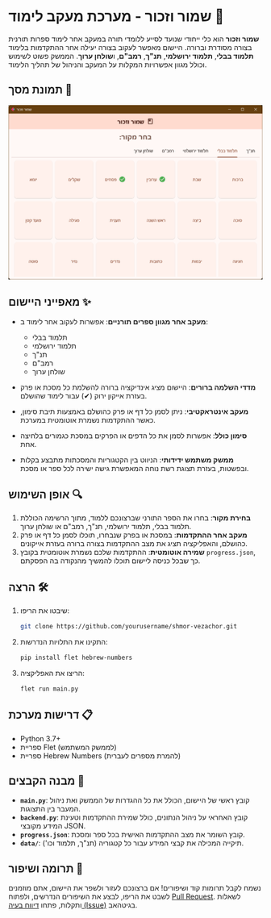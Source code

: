 # שמור וזכור - מערכת מעקב לימוד 📖

**שמור וזכור** הוא כלי ייחודי שנועד לסייע ללומדי תורה במעקב אחר לימוד ספרות תורנית בצורה מסודרת וברורה. היישום מאפשר לעקוב בצורה יעילה אחר ההתקדמות בלימוד **תלמוד בבלי**, **תלמוד ירושלמי**, **תנ"ך**, **רמב"ם**, ו**שולחן ערוך**. הממשק פשוט לשימוש וכולל מגוון אפשרויות המקלות על המעקב והניהול של תהליך הלימוד.

## תמונת מסך 📸

![תמונת מסך לדוגמה של התוכנה](https://github.com/NHLOCAL/Shamor-Zachor/blob/main/assets/screen.png?raw=true)

## מאפייני היישום ✨

- **מעקב אחר מגוון ספרים תורניים**: אפשרות לעקוב אחר לימוד ב:

  - תלמוד בבלי
  - תלמוד ירושלמי
  - תנ"ך
  - רמב"ם
  - שולחן ערוך

- **מדדי השלמה ברורים**: היישום מציג אינדיקציה ברורה להשלמת כל מסכת או פרק בעזרת אייקון ירוק (✔) עבור לימוד שהושלם.

- **מעקב אינטראקטיבי**: ניתן לסמן כל דף או פרק כהושלם באמצעות תיבת סימון, כאשר ההתקדמות נשמרת אוטומטית במערכת.

- **סימון כולל**: אפשרות לסמן את כל הדפים או הפרקים במסכת כגמורים בלחיצה אחת.

- **ממשק משתמש ידידותי**: הניווט בין הקטגוריות והמסכתות מתבצע בקלות ובפשטות, בעזרת תצוגת רשת נוחה המאפשרת גישה ישירה לכל ספר או מסכת.

## אופן השימוש 🔍

1. **בחירת מקור**: בחרו את הספר התורני שברצונכם ללמוד, מתוך הרשימה הכוללת תלמוד בבלי, תלמוד ירושלמי, תנ"ך, רמב"ם או שולחן ערוך.
2. **מעקב אחר ההתקדמות**: במסכת או בפרק שנבחרו, תוכלו לסמן כל דף או פרק כהושלם, והאפליקציה תציג את מצב ההתקדמות בצורה ברורה בעזרת אייקונים.
3. **שמירה אוטומטית**: ההתקדמות שלכם נשמרת אוטומטית בקובץ `progress.json`, כך שבכל כניסה ליישום תוכלו להמשיך מהנקודה בה הפסקתם.

## הרצה 🛠️

1. שיבטו את הריפו:
   ```bash
   git clone https://github.com/yourusername/shmor-vezachor.git
   ```
2. התקינו את התלויות הנדרשות:
   ```bash
   pip install flet hebrew-numbers
   ```
3. הריצו את האפליקציה:
   ```bash
   flet run main.py
   ```

## דרישות מערכת 📋

- Python 3.7+
- ספריית Flet (לממשק המשתמש)
- ספריית Hebrew Numbers (להמרת מספרים לעברית)

## מבנה הקבצים 📂

- **`main.py`**: קובץ ראשי של היישום, הכולל את כל ההגדרות של הממשק ואת ניהול המעבר בין התצוגות.
- **`backend.py`**: קובץ האחראי על ניהול הנתונים, כולל שמירת ההתקדמות וטעינת המידע מקובצי JSON.
- **`progress.json`**: קובץ השומר את מצב ההתקדמות האישית בכל ספר ומסכת.
- **`data/`**: תיקייה המכילה את קבצי המידע עבור כל קטגוריה (תנ"ך, תלמוד וכו').

## תרומה ושיפור 🤝

נשמח לקבל תרומות קוד ושיפורים! אם ברצונכם לעזור ולשפר את היישום, אתם מוזמנים לשבט את הריפו, לבצע את השיפורים הנדרשים, ולפתוח [Pull Request](https://github.com/NHLOCAL/Shamor-Zachor/pulls). לשאלות ותקלות, פתחו [דיווח בעיה (Issue)](https://github.com/NHLOCAL/Shamor-Zachor/issues) בגיטהאב.

